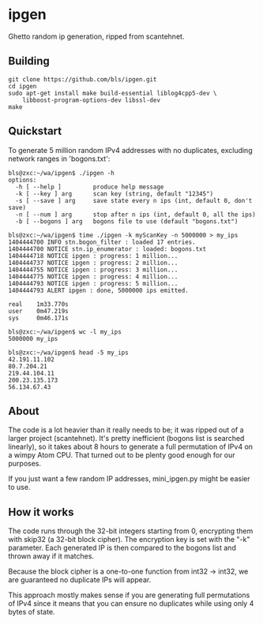 ipgen
=====

Ghetto random ip generation, ripped from scantehnet. 

Building
--------

```
git clone https://github.com/bls/ipgen.git
cd ipgen
sudo apt-get install make build-essential liblog4cpp5-dev \
    libboost-program-options-dev libssl-dev
make
```

Quickstart
----------

To generate 5 million random IPv4 addresses with no duplicates, 
excluding network ranges in 'bogons.txt':

```
bls@zxc:~/wa/ipgen$ ./ipgen -h
options:
  -h [ --help ]         produce help message
  -k [ --key ] arg      scan key (string, default "12345")
  -s [ --save ] arg     save state every n ips (int, default 0, don't save)
  -n [ --num ] arg      stop after n ips (int, default 0, all the ips)
  -b [ --bogons ] arg   bogons file to use (default "bogons.txt")

bls@zxc:~/wa/ipgen$ time ./ipgen -k myScanKey -n 5000000 > my_ips
1404444700 INFO stn.bogon_filter : loaded 17 entries.
1404444700 NOTICE stn.ip_enumerator : loaded: bogons.txt
1404444718 NOTICE ipgen : progress: 1 million...
1404444737 NOTICE ipgen : progress: 2 million...
1404444755 NOTICE ipgen : progress: 3 million...
1404444775 NOTICE ipgen : progress: 4 million...
1404444793 NOTICE ipgen : progress: 5 million...
1404444793 ALERT ipgen : done, 5000000 ips emitted.

real    1m33.770s
user    0m47.219s
sys     0m46.171s

bls@zxc:~/wa/ipgen$ wc -l my_ips 
5000000 my_ips

bls@zxc:~/wa/ipgen$ head -5 my_ips
42.191.11.102
80.7.204.21
219.44.104.11
200.23.135.173
56.134.67.43
```

About
-----

The code is a lot heavier than it really needs to be; it was ripped out of a larger
project (scantehnet).  It's pretty inefficient (bogons list is searched linearly),
so it takes about 8 hours to generate a full permutation of IPv4 on a wimpy Atom CPU. 
That turned out to be plenty good enough for our purposes.

If you just want a few random IP addresses, mini_ipgen.py might be easier to use.

How it works
------------

The code runs through the 32-bit integers starting from 0, encrypting them with skip32 
(a 32-bit block cipher).  The encryption key is set with the "-k" parameter. Each generated 
IP is then compared to the bogons list and thrown away if it matches.

Because the block cipher is a one-to-one function from int32 -> int32, we are guaranteed no 
duplicate IPs will appear.

This approach mostly makes sense if you are generating full permutations of IPv4 since it
means that you can ensure no duplicates while using only 4 bytes of state. 

